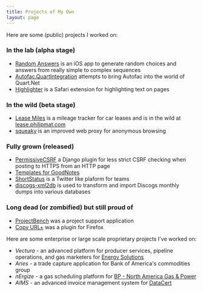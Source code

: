```yaml
---
title: Projects of My Own
layout: page
---
```


Here are some (public) projects I worked on:

### In the lab (alpha stage)

* [Random Answers](https://github.com/philipmat/RandomAnswers) is an iOS app to generate random choices and answers from really simple to complex sequences
* [Autofac.QuartIntegration](https://github.com/philipmat/Autofac.QuartzIntegration) attempts to bring Autofac into the world of Quart.Net
* [Highlighter](highlighter.html) is a Safari extension for highlighting text on pages

### In the wild (beta stage)

* [Lease Miles](https://github.com/philipmat/LeaseMilesTracker) is a mileage tracker for car leases and is in the wild at [lease.philipmat.com](http://lease.philipmat.com)
* [squeaky](squeaky.html) is an improved web proxy for anonymous browsing

### Fully grown (released)
 
* [PermissiveCSRF](https://github.com/philipmat/permissivecsrf) a Django plugin for less strict CSRF checking when posting to HTTPS from an HTTP page
* [Templates for GoodNotes](https://github.com/philipmat/TemplatesForGoodNotes)
* [ShortStatus](https://github.com/philipmat/ShortStatus) is a Twitter like plaform for teams
* [discogs-xml2db](http://github.com/philipmat/discogs-xml2db) is used to transform and import Discogs monthly dumps into various databases

### Long dead (or zombified) but still proud of

* [ProjectBench](http://projectbench.sourceforge.net) was a project support application
* [Copy URL+](http://copyurlplus.mozdev.org/) was a plugin for Firefox



Here are some enterprise or large scale proprietary projects I've worked on:

* *Vectura* - an advanced platform for producer services, pipeline operations, and gas marketers for [Energy Solutions](http://energy-solutions.com)
* *Aries* - a trade capture application for Bank of America's commodities group
* *nErgize* - a gas scheduling platform for [BP - North America Gas & Power](http://www.bp.com)
* *AIMS* - an advanced invoice management system for [DataCert](http://www.datacert.com/Products/AIMS.asp)



